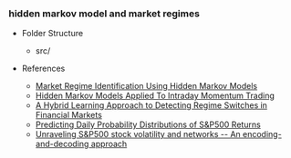 ### hidden markov model and market regimes

- Folder Structure
  - src/

- References
  - [Market Regime Identification Using Hidden Markov Models](https://papers.ssrn.com/sol3/papers.cfm?abstract_id=3406068)
  - [Hidden Markov Models Applied To Intraday Momentum Trading ](https://arxiv.org/abs/2006.08307)
  - [A Hybrid Learning Approach to Detecting Regime Switches in Financial Markets](https://arxiv.org/abs/2108.05801)
  - [Predicting Daily Probability Distributions of S&P500 Returns](https://papers.ssrn.com/sol3/papers.cfm?abstract_id=1288468)
  - [Unraveling S&P500 stock volatility and networks -- An encoding-and-decoding approach](https://arxiv.org/abs/2101.09395)
